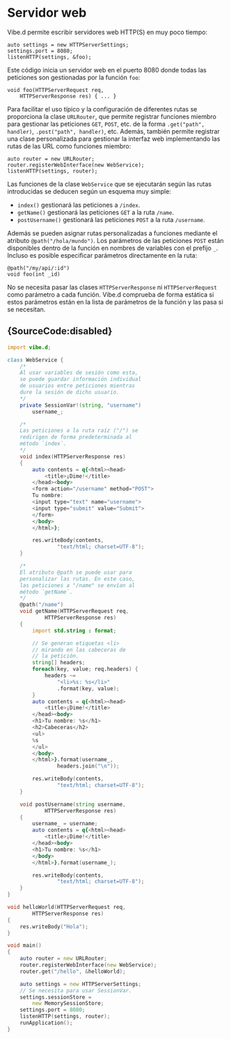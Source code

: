 # Servidor web

Vibe.d permite escribir servidores web HTTP(S) en muy poco tiempo:

    auto settings = new HTTPServerSettings;
    settings.port = 8080;
    listenHTTP(settings, &foo);

Este código inicia un servidor web en el puerto 8080 donde todas las peticiones
son gestionadas por la función `foo`:

    void foo(HTTPServerRequest req,
        HTTPServerResponse res) { ... }

Para facilitar el uso típico y la configuración de diferentes rutas se
proporciona la clase `URLRouter`, que permite registrar funciones miembro para
gestionar las peticiones `GET`, `POST`, etc. de la forma `.get("path", handler)`,
`.post("path", handler)`, etc. Además, también permite registrar una clase
personalizada para gestionar la interfaz web implementando las rutas de las
URL como funciones miembro:

    auto router = new URLRouter;
    router.registerWebInterface(new WebService);
    listenHTTP(settings, router);

Las funciones de la clase `WebService` que se ejecutarán según las rutas
introducidas se deducen según un esquema muy simple:

* `index()` gestionará las peticiones a `/index`.
* `getName()` gestionará las peticiones `GET` a la ruta `/name`.
* `postUsername()` gestionará las peticiones `POST` a la ruta `/username`.

Además se pueden asignar rutas personalizadas a funciones mediante el atributo
`@path("/hola/mundo")`. Los parámetros de las peticiones `POST` están
disponibles dentro de la función en nombres de variables con el prefijo `_`.
Incluso es posible especificar parámetros directamente en la ruta:

    @path("/my/api/:id")
    void foo(int _id)

No se necesita pasar las clases `HTTPServerResponse` ni `HTTPServerRequest`
como parámetro a cada función. Vibe.d comprueba de forma estática si estos
parámetros están en la lista de parámetros de la función y las pasa si se
necesitan.

## {SourceCode:disabled}

```d
import vibe.d;

class WebService {
    /*
    Al usar variables de sesión como esta,
    se puede guardar información individual
    de usuarios entre peticiones mientras
    dure la sesión de dicho usuario.
    */
    private SessionVar!(string, "username")
        username_;

    /*
    Las peticiones a la ruta raíz ("/") se
    redirigen de forma predeterminada al
    método `index`.
    */
    void index(HTTPServerResponse res)
    {
        auto contents = q{<html><head>
            <title>¡Dime!</title>
        </head><body>
        <form action="/username" method="POST">
        Tu nombre:
        <input type="text" name="username">
        <input type="submit" value="Submit">
        </form>
        </body>
        </html>};

        res.writeBody(contents,
                "text/html; charset=UTF-8");
    }

    /*
    El atributo @path se puede usar para
    personalizar las rutas. En este caso,
    las peticiones a "/name" se envían al
    método `getName`.
    */
    @path("/name")
    void getName(HTTPServerRequest req,
            HTTPServerResponse res)
    {
        import std.string : format;

        // Se generan etiquetas <li>
        // mirando en las cabeceras de
        // la petición.
        string[] headers;
        foreach(key, value; req.headers) {
            headers ~=
                "<li>%s: %s</li>"
                .format(key, value);
        }
        auto contents = q{<html><head>
            <title>¡Dime!</title>
        </head><body>
        <h1>Tu nombre: %s</h1>
        <h2>Cabeceras</h2>
        <ul>
        %s
        </ul>
        </body>
        </html>}.format(username_,
                headers.join("\n"));

        res.writeBody(contents,
                "text/html; charset=UTF-8");
    }

    void postUsername(string username,
            HTTPServerResponse res)
    {
        username_ = username;
        auto contents = q{<html><head>
            <title>¡Dime!</title>
        </head><body>
        <h1>Tu nombre: %s</h1>
        </body>
        </html>}.format(username_);

        res.writeBody(contents,
                "text/html; charset=UTF-8");
    }
}

void helloWorld(HTTPServerRequest req,
        HTTPServerResponse res)
{
    res.writeBody("Hola");
}

void main()
{
    auto router = new URLRouter;
    router.registerWebInterface(new WebService);
    router.get("/hello", &helloWorld);

    auto settings = new HTTPServerSettings;
    // Se necesita para usar SessionVar.
    settings.sessionStore =
        new MemorySessionStore;
    settings.port = 8080;
    listenHTTP(settings, router);
    runApplication();
}
```

